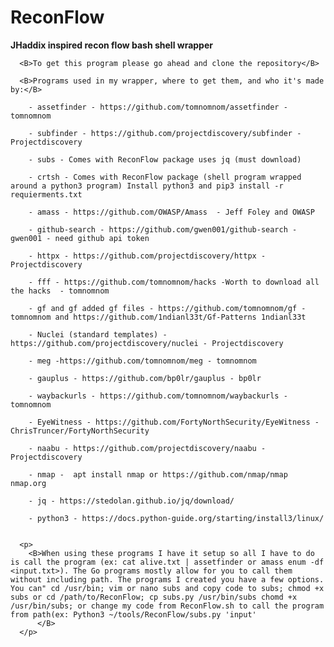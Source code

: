# ReconFlow
<html>
  <body>
      <B>JHaddix inspired recon flow bash shell wrapper</B> 

      <B>To get this program please go ahead and clone the repository</B>

      <B>Programs used in my wrapper, where to get them, and who it's made by:</B>

        - assetfinder - https://github.com/tomnomnom/assetfinder - tomnomnom

        - subfinder - https://github.com/projectdiscovery/subfinder - Projectdiscovery 

        - subs - Comes with ReconFlow package uses jq (must download)

        - crtsh - Comes with ReconFlow package (shell program wrapped around a python3 program) Install python3 and pip3 install -r requierments.txt

        - amass - https://github.com/OWASP/Amass  - Jeff Foley and OWASP

        - github-search - https://github.com/gwen001/github-search - gwen001 - need github api token

        - httpx - https://github.com/projectdiscovery/httpx - Projectdiscovery

        - fff - https://github.com/tomnomnom/hacks -Worth to download all the hacks  - tomnomnom 

        - gf and gf added gf files - https://github.com/tomnomnom/gf - tomnomnom and https://github.com/1ndianl33t/Gf-Patterns 1ndianl33t

        - Nuclei (standard templates) - https://github.com/projectdiscovery/nuclei - Projectdiscovery

        - meg -https://github.com/tomnomnom/meg - tomnomnom

        - gauplus - https://github.com/bp0lr/gauplus - bp0lr

        - waybackurls - https://github.com/tomnomnom/waybackurls - tomnomnom

        - EyeWitness - https://github.com/FortyNorthSecurity/EyeWitness - ChrisTruncer/FortyNorthSecurity

        - naabu - https://github.com/projectdiscovery/naabu - Projectdiscovery

        - nmap -  apt install nmap or https://github.com/nmap/nmap nmap.org

        - jq - https://stedolan.github.io/jq/download/

        - python3 - https://docs.python-guide.org/starting/install3/linux/


      <p>
        <B>When using these programs I have it setup so all I have to do is call the program (ex: cat alive.txt | assetfinder or amass enum -df <input.txt>). The Go programs mostly allow for you to call them without including path. The programs I created you have a few options. You can" cd /usr/bin; vim or nano subs and copy code to subs; chmod +x subs or cd /path/to/ReconFlow; cp subs.py /usr/bin/subs chomd +x /usr/bin/subs; or change my code from ReconFlow.sh to call the program from path(ex: Python3 ~/tools/ReconFlow/subs.py 'input'
          </B> 
      </p>
  </body>
</html>
  
  
  
